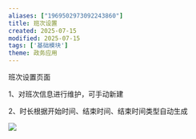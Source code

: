 ```yaml
---
aliases: ["1969502973092243860"]
title: 班次设置
created: 2025-07-15
modified: 2025-07-15
tags: ['基础模块']
theme: 政务应用
---
```


班次设置页面

1、对班次信息进行维护，可手动新建

2、时长根据开始时间、结束时间、结束时间类型自动生成

![](https://myhelpdoc.oss-cn-heyuan.aliyuncs.com/mdimages/54932ced8f0f98179b94089f6f66c099.jpg)

